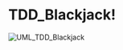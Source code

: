 # TDD_Blackjack!
![UML_TDD_Blackjack](https://user-images.githubusercontent.com/99739761/210023115-b3fd4ed6-c392-4787-b1d2-baf3ee3fe3f9.png)
